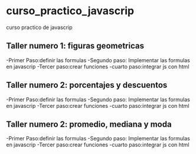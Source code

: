 # curso_practico_javascrip
curso practico de javascrip

## Taller  numero 1: figuras geometricas

-Primer Paso:definir las formulas
-Segundo paso: Implementar las formulas en javascrip
-Tercer paso:crear funciones
-cuarto paso:integrar js con html

## Taller   numero 2: porcentajes y descuentos

-Primer Paso:definir las formulas
-Segundo paso: Implementar las formulas en javascrip
-Tercer paso:crear funciones
-cuarto paso:integrar js con html

## Taller   numero 2: promedio, mediana y moda
-Primer Paso:definir las formulas
-Segundo paso: Implementar las formulas en javascrip
-Tercer paso:crear funciones
-cuarto paso:integrar js con html